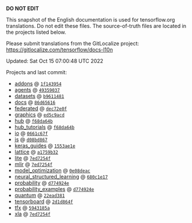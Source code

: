 __DO NOT EDIT__

This snapshot of the English documentation is used for tensorflow.org
translations. Do not edit these files. The source-of-truth files are located in
the projects listed below.

Please submit translations from the GitLocalize project: https://gitlocalize.com/tensorflow/docs-l10n

Updated: Sat Oct 15 07:00:48 UTC 2022

Projects and last commit:

- [addons](https://github.com/tensorflow/addons/tree/master/docs) @ <a href='https://github.com/tensorflow/addons/commit/1f14395415deb3e2dc94da6528ba461ea50c3bfb'><code>1f143954</code></a>
- [agents](https://github.com/tensorflow/agents/tree/master/docs) @ <a href='https://github.com/tensorflow/agents/commit/49359037cd78a0ede75f0c92b41eb904192b5037'><code>49359037</code></a>
- [datasets](https://github.com/tensorflow/datasets/tree/master/docs) @ <a href='https://github.com/tensorflow/datasets/commit/b9611481f7bc3dcf999f6e77c3d8ad67633375c2'><code>b9611481</code></a>
- [docs](https://github.com/tensorflow/docs/tree/master/site/en) @ <a href='https://github.com/tensorflow/docs/commit/86d65616cd1162ee389c8b1e320864d9fa0a82a3'><code>86d65616</code></a>
- [federated](https://github.com/tensorflow/federated/tree/main/docs) @ <a href='https://github.com/tensorflow/federated/commit/dec72e0f03ebe8ef3be3fccaf745d223e919eb5c'><code>dec72e0f</code></a>
- [graphics](https://github.com/tensorflow/graphics/tree/master/tensorflow_graphics/g3doc) @ <a href='https://github.com/tensorflow/graphics/commit/ed5c9acd2e7b8d44bb23cc0120acea74fdbb77ea'><code>ed5c9acd</code></a>
- [hub](https://github.com/tensorflow/hub/tree/master/docs) @ <a href='https://github.com/tensorflow/hub/commit/f68da64b1474d8600cbb345b9e2b3c1a20bde1b7'><code>f68da64b</code></a>
- [hub_tutorials](https://github.com/tensorflow/hub/tree/master/examples/colab) @ <a href='https://github.com/tensorflow/hub/commit/f68da64b1474d8600cbb345b9e2b3c1a20bde1b7'><code>f68da64b</code></a>
- [io](https://github.com/tensorflow/io/tree/master/docs) @ <a href='https://github.com/tensorflow/io/commit/0661c67f8e7f9e33aca9179afbadee71dd48171c'><code>0661c67f</code></a>
- [js](https://github.com/tensorflow/tfjs-website/tree/master/docs) @ <a href='https://github.com/tensorflow/tfjs-website/commit/d08bd867445dd5323afd4586a3595c22768adae7'><code>d08bd867</code></a>
- [keras_guides](https://github.com/tensorflow/docs/tree/snapshot-keras/site/en/guide/keras) @ <a href='https://github.com/tensorflow/docs/commit/1553ae1e4a149be71703e2ee60173b3d1e0e8c00'><code>1553ae1e</code></a>
- [lattice](https://github.com/tensorflow/lattice/tree/master/docs) @ <a href='https://github.com/tensorflow/lattice/commit/a1759b3243131cafca37d46b1977362dec8abee3'><code>a1759b32</code></a>
- [lite](https://github.com/tensorflow/tensorflow/tree/master/tensorflow/lite/g3doc) @ <a href='https://github.com/tensorflow/tensorflow/commit/7ed7254f3962a663ff67c849b8262daef761d27a'><code>7ed7254f</code></a>
- [mlir](https://github.com/tensorflow/tensorflow/tree/master/tensorflow/compiler/mlir/g3doc) @ <a href='https://github.com/tensorflow/tensorflow/commit/7ed7254f3962a663ff67c849b8262daef761d27a'><code>7ed7254f</code></a>
- [model_optimization](https://github.com/tensorflow/model-optimization/tree/master/tensorflow_model_optimization/g3doc) @ <a href='https://github.com/tensorflow/model-optimization/commit/0e08deac13210ca77bcddcfb258e35e42640a164'><code>0e08deac</code></a>
- [neural_structured_learning](https://github.com/tensorflow/neural-structured-learning/tree/master/g3doc) @ <a href='https://github.com/tensorflow/neural-structured-learning/commit/680c1e1712becaea0e68cad571ae3b20ef6655bf'><code>680c1e17</code></a>
- [probability](https://github.com/tensorflow/probability/tree/main/tensorflow_probability/g3doc) @ <a href='https://github.com/tensorflow/probability/commit/d774924e1f8f66f5a0b4735ba95dd5c927a4ae96'><code>d774924e</code></a>
- [probability_examples](https://github.com/tensorflow/probability/tree/main/tensorflow_probability/examples/jupyter_notebooks) @ <a href='https://github.com/tensorflow/probability/commit/d774924e1f8f66f5a0b4735ba95dd5c927a4ae96'><code>d774924e</code></a>
- [quantum](https://github.com/tensorflow/quantum/tree/master/docs) @ <a href='https://github.com/tensorflow/quantum/commit/22ead381acb6446d11b4be17e03d8a57fe59a429'><code>22ead381</code></a>
- [tensorboard](https://github.com/tensorflow/tensorboard/tree/master/docs) @ <a href='https://github.com/tensorflow/tensorboard/commit/2d1d864ffaf8468a7a8b247ab85a435c28e8bb8f'><code>2d1d864f</code></a>
- [tfx](https://github.com/tensorflow/tfx/tree/master/docs) @ <a href='https://github.com/tensorflow/tfx/commit/5943185a6fe2299a0fc9fc7049277871c8705d9c'><code>5943185a</code></a>
- [xla](https://github.com/tensorflow/tensorflow/tree/master/tensorflow/compiler/xla/g3doc) @ <a href='https://github.com/tensorflow/tensorflow/commit/7ed7254f3962a663ff67c849b8262daef761d27a'><code>7ed7254f</code></a>

